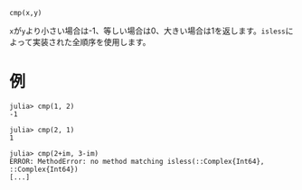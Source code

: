 ```
cmp(x,y)
```

`x`が`y`より小さい場合は-1、等しい場合は0、大きい場合は1を返します。`isless`によって実装された全順序を使用します。

# 例

```jldoctest
julia> cmp(1, 2)
-1

julia> cmp(2, 1)
1

julia> cmp(2+im, 3-im)
ERROR: MethodError: no method matching isless(::Complex{Int64}, ::Complex{Int64})
[...]
```
